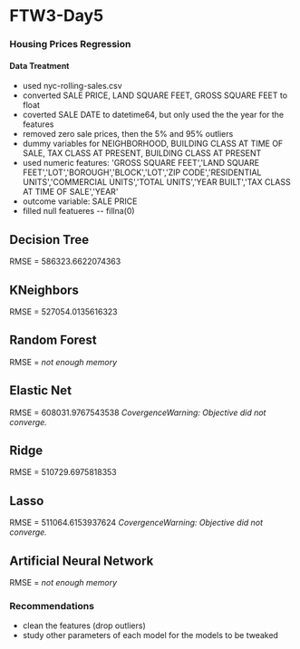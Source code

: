 # FTW3-Day5
### Housing Prices Regression

#### Data Treatment 
- used nyc-rolling-sales.csv
- converted SALE PRICE, LAND SQUARE FEET, GROSS SQUARE FEET to float
- coverted SALE DATE to datetime64, but only used the the year for the features
- removed zero sale prices, then the 5% and 95% outliers
- dummy variables for NEIGHBORHOOD, BUILDING CLASS AT TIME OF SALE, TAX CLASS AT PRESENT, BUILDING CLASS AT PRESENT
- used numeric features: 'GROSS SQUARE FEET','LAND SQUARE FEET','LOT','BOROUGH','BLOCK','LOT','ZIP CODE','RESIDENTIAL UNITS','COMMERCIAL UNITS','TOTAL UNITS','YEAR BUILT','TAX CLASS AT TIME OF SALE','YEAR'
- outcome variable: SALE PRICE
- filled null featueres -- fillna(0)

## Decision Tree
RMSE = 586323.6622074363

## KNeighbors
RMSE = 527054.0135616323

## Random Forest
RMSE = _not enough memory_

## Elastic Net
RMSE = 608031.9767543538
_CovergenceWarning: Objective did not converge._

## Ridge
RMSE = 510729.6975818353

## Lasso
RMSE = 511064.6153937624
_CovergenceWarning: Objective did not converge._

## Artificial Neural Network
RMSE = _not enough memory_

### Recommendations
- clean the features (drop outliers)
- study other parameters of each model for the models to be tweaked

